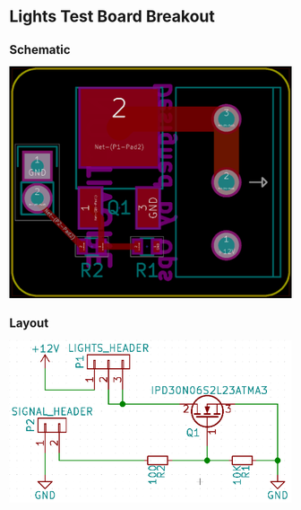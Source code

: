 # Lights Test Board Breakout

## Schematic

<img src="https://raw.githubusercontent.com/EmbeddedDesign/GotT-Translation-Circuit/master/Electrical/Test%20Boards/Lights_Breakout/Lights_Breakout_Layout.png" width="540">

## Layout

<img src="Lights_Breakout_Schematic.png" width="540">
